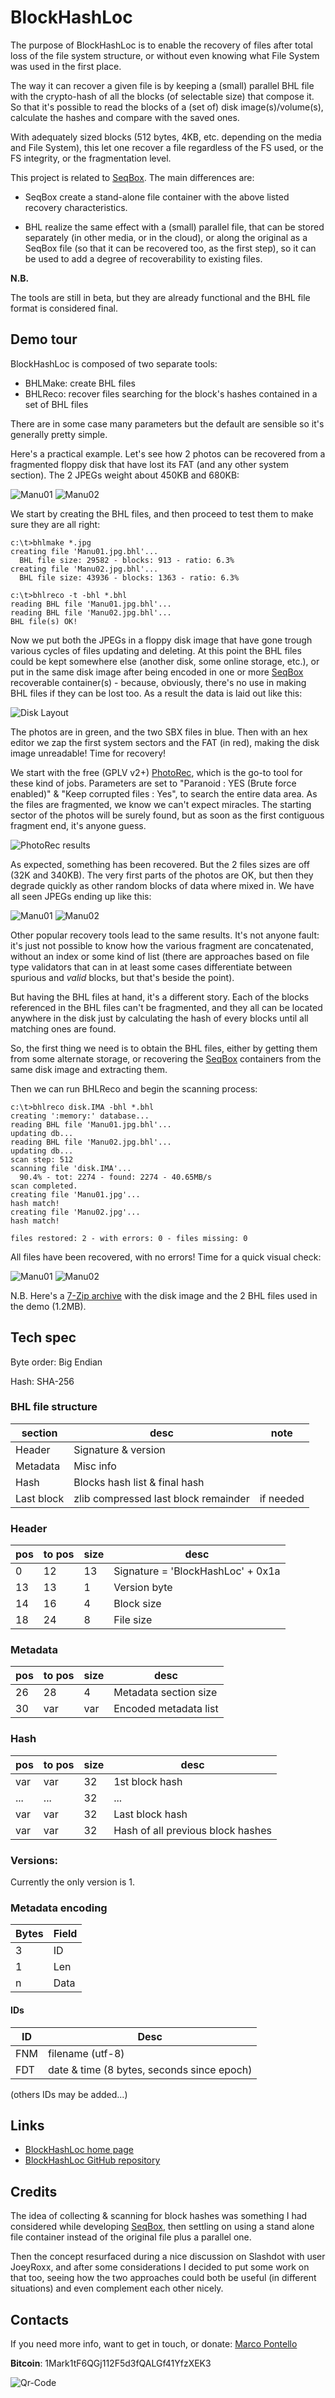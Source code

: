 # BlockHashLoc

The purpose of BlockHashLoc is to enable the recovery of files after total loss of the file system structure, or without even knowing what File System was used in the first place.

The way it can recover a given file is by keeping a (small) parallel BHL file with the crypto-hash of all the blocks (of selectable size) that compose it. So that it's possible to read the blocks of a (set of) disk image(s)/volume(s), calculate the hashes and compare with the saved ones. 

With adequately sized blocks (512 bytes, 4KB, etc. depending on the media and File System), this let one recover a file regardless of the FS used, or the FS integrity, or the fragmentation level.

This project is related to [SeqBox](https://github.com/MarcoPon/SeqBox). The main differences are:

- SeqBox create a stand-alone file container with the above listed recovery characteristics.
 
- BHL realize the same effect with a (small) parallel file, that can be stored separately (in other media, or in the cloud), or along the original as a SeqBox file (so that it can be recovered too, as the first step), so it can be used to add a degree of recoverability to existing files.

**N.B.**

The tools are still in beta, but they are already functional and the BHL file format is considered final.

## Demo tour

BlockHashLoc is composed of two separate tools:
 - BHLMake: create BHL files 
 - BHLReco: recover files searching for the block's hashes contained in a set of BHL files
  
There are in some case many parameters but the default are sensible so it's generally pretty simple.

Here's a practical example. Let's see how 2 photos can be recovered from a fragmented floppy disk that have lost its FAT (and any other system section). The 2 JPEGs weight about 450KB and 680KB:

![Manu01](http://i.imgur.com/QKxgT5r.jpg) ![Manu02](http://i.imgur.com/jfQLlx1.jpg)

We start by creating the BHL files, and then proceed to test them to make sure they are all right:

```
c:\t>bhlmake *.jpg
creating file 'Manu01.jpg.bhl'...
  BHL file size: 29582 - blocks: 913 - ratio: 6.3%
creating file 'Manu02.jpg.bhl'...
  BHL file size: 43936 - blocks: 1363 - ratio: 6.3%
  
c:\t>bhlreco -t -bhl *.bhl
reading BHL file 'Manu01.jpg.bhl'...
reading BHL file 'Manu02.jpg.bhl'...
BHL file(s) OK!

```

Now we put both the JPEGs in a floppy disk image that have gone trough various cycles of files updating and deleting. At this point the BHL files could be kept somewhere else (another disk, some online storage, etc.), or put in the same disk image after being encoded in one or more [SeqBox](https://github.com/MarcoPon/SeqBox) recoverable container(s) - because, obviously, there's no use in making BHL files if they can be lost too.
As a result the data is laid out like this:

![Disk Layout](http://i.imgur.com/3MUOAjk.png)

The photos are in green, and the two SBX files in blue.
Then with an hex editor we zap the first system sectors and the FAT (in red), making the disk image unreadable!
Time for recovery!

We start with the free (GPLV v2+) [PhotoRec](http://www.cgsecurity.org/wiki/PhotoRec), which is the go-to tool for these kind of jobs. Parameters are set to "Paranoid : YES (Brute force enabled)" & "Keep corrupted files : Yes", to search the entire data area. 
As the files are fragmented, we know we can't expect miracles. The starting sector of the photos will be surely found, but as soon as the first contiguous fragment end, it's anyone guess.

![PhotoRec results](http://i.imgur.com/y9phKLX.png)

As expected, something has been recovered. But the 2 files sizes are off (32K and 340KB). The very first parts of the photos are OK, but then they degrade quickly as other random blocks of data where mixed in. We have all seen JPEGs ending up like this:

![Manu01](http://i.imgur.com/bCtYJpW.jpg) ![Manu02](http://i.imgur.com/EmOid42.jpg)

Other popular recovery tools lead to the same results. It's not anyone fault: it's just not possible to know how the various fragment are concatenated, without an index or some kind of list (there are approaches based on file type validators that can in at least some cases differentiate between spurious and *valid* blocks, but that's beside the point).

But having the BHL files at hand, it's a different story. Each of the blocks referenced in the BHL files can't be fragmented, and they all can be located anywhere in the disk just by calculating the hash of every blocks until all matching ones are found. 

So, the first thing we need is to obtain the BHL files, either by getting them from some alternate storage, or recovering the [SeqBox](https://github.com/MarcoPon/SeqBox) containers from the same disk image and extracting them.

Then we can run BHLReco and begin the scanning process:

```
c:\t>bhlreco disk.IMA -bhl *.bhl
creating ':memory:' database...
reading BHL file 'Manu01.jpg.bhl'...
updating db...
reading BHL file 'Manu02.jpg.bhl'...
updating db...
scan step: 512
scanning file 'disk.IMA'...
  90.4% - tot: 2274 - found: 2274 - 40.65MB/s
scan completed.
creating file 'Manu01.jpg'...
hash match!
creating file 'Manu02.jpg'...
hash match!

files restored: 2 - with errors: 0 - files missing: 0
```

All files have been recovered, with no errors!
Time for a quick visual check:

![Manu01](http://i.imgur.com/qEB9wBQ.jpg) ![Manu02](http://i.imgur.com/s6spyFq.jpg)

N.B. Here's a [7-Zip archive](http://mark0.net/download/bhldemo-diskimage.7z) with the disk image and the 2 BHL files used in the demo (1.2MB).



## Tech spec

Byte order: Big Endian

Hash: SHA-256

### BHL file structure

| section    | desc                                 | note      |
| ---------- | ------------------------------------ | --------- |
| Header     | Signature & version                  |           |
| Metadata   | Misc info                            |           |
| Hash       | Blocks hash list & final hash        |           |
| Last block | zlib compressed last block remainder | if needed |


### Header

| pos | to pos | size | desc                              |
|---- | ---    | ---- | --------------------------------- |
|  0  |     12 |  13  | Signature = 'BlockHashLoc' + 0x1a |
| 13  |     13 |   1  | Version byte                      |
| 14  |     16 |   4  | Block size                        |
| 18  |     24 |   8  | File size                         |

### Metadata

| pos | to pos | size | desc                  |
|---- | ------ | ---- | --------------------- |
| 26  |     28 |   4  | Metadata section size |
| 30  |    var |  var | Encoded metadata list |

### Hash

| pos | to pos | size | desc                              |
|---- | ------ | ---- | --------------------------------- |
| var |    var |   32 | 1st block hash                    |
| ... |    ... |   32 | ...                               |
| var |    var |   32 | Last block hash                   |
| var |    var |   32 | Hash of all previous block hashes |


### Versions:

Currently the only version is 1.

### Metadata encoding

| Bytes | Field | 
| ----- | ----- |
|    3  | ID    |
|    1  | Len   |
|    n  | Data  |

#### IDs

| ID | Desc |
| --- | --- |
| FNM | filename (utf-8)                           |
| FDT | date & time (8 bytes, seconds since epoch) |

(others IDs may be added...)


## Links

 - [BlockHashLoc home page](http://mark0.net/)
 - [BlockHashLoc GitHub repository](https://github.com/MarcoPon/BlockHashLoc)

## Credits

The idea of collecting & scanning for block hashes was something I had considered while developing [SeqBox](https://github.com/MarcoPon/SeqBox), then settling on using a stand alone file container instead of the original file plus a parallel one.

Then the concept resurfaced during a nice discussion on Slashdot with user JoeyRoxx, and after some considerations I decided to put some work on that too, seeing how the two approaches could both be useful (in different situations) and even complement each other nicely.

## Contacts

If you need more info, want to get in touch, or donate: [Marco Pontello](http://mark0.net/contacts-e.html)

**Bitcoin**: 1Mark1tF6QGj112F5d3fQALGf41YfzXEK3

![Qr-Code](http://mark0.net/images/qrcode.png) 
